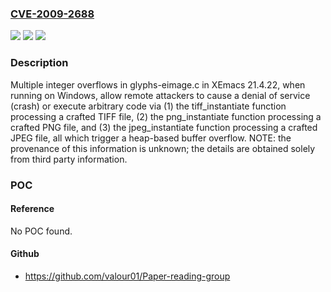 ### [CVE-2009-2688](https://cve.mitre.org/cgi-bin/cvename.cgi?name=CVE-2009-2688)
![](https://img.shields.io/static/v1?label=Product&message=n%2Fa&color=blue)
![](https://img.shields.io/static/v1?label=Version&message=n%2Fa&color=blue)
![](https://img.shields.io/static/v1?label=Vulnerability&message=n%2Fa&color=brighgreen)

### Description

Multiple integer overflows in glyphs-eimage.c in XEmacs 21.4.22, when running on Windows, allow remote attackers to cause a denial of service (crash) or execute arbitrary code via (1) the tiff_instantiate function processing a crafted TIFF file, (2) the png_instantiate function processing a crafted PNG file, and (3) the jpeg_instantiate function processing a crafted JPEG file, all which trigger a heap-based buffer overflow.  NOTE: the provenance of this information is unknown; the details are obtained solely from third party information.

### POC

#### Reference
No POC found.

#### Github
- https://github.com/valour01/Paper-reading-group

